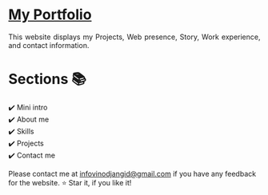 # <a href="https://vinodjangid07.github.io/" target="_blank">My Portfolio</a>
<p align="justify">This website displays my Projects, Web presence, Story, Work experience, and contact information.</p>

# Sections 📚

✔️ Mini intro\
✔️ About me \
✔️ Skills\
✔️ Projects\
✔️ Contact me



Please contact me at infovinodjangid@gmail.com if you have any feedback for the website. :star: Star it, if you like it!
